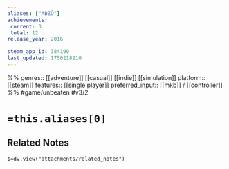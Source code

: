 ```yaml
---
aliases: ["ABZÛ"]
achievements:
 current: 3
 total: 12
release_year: 2016

steam_app_id: 384190
last_updated: 1750218210
---
```

%%
genres:: [[adventure]] [[casual]] [[indie]] [[simulation]]
platform:: [[steam]]
features:: [[single player]]
preferred_input:: [[mkb]] / [[controller]]
%%
#game/unbeaten
#v3/2

# `=this.aliases[0]`
## Related Notes
`$=dv.view("attachments/related_notes")`
